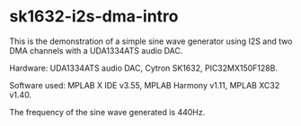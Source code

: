 # sk1632-i2s-dma-intro
This is the demonstration of a simple sine wave generator using I2S and two DMA channels with a UDA1334ATS audio DAC.

Hardware: UDA1334ATS audio DAC, Cytron SK1632, PIC32MX150F128B.

Software used: MPLAB X IDE v3.55, MPLAB Harmony v1.11, MPLAB XC32 v1.40.

The frequency of the sine wave generated is 440Hz.
